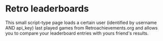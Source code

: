 # Retro leaderboards

This small script-type page loads a certain user (identified by username AND api_key) last played games from Retroachievements.org and allows you to compare your leaderboard entries with yours friend's results. 